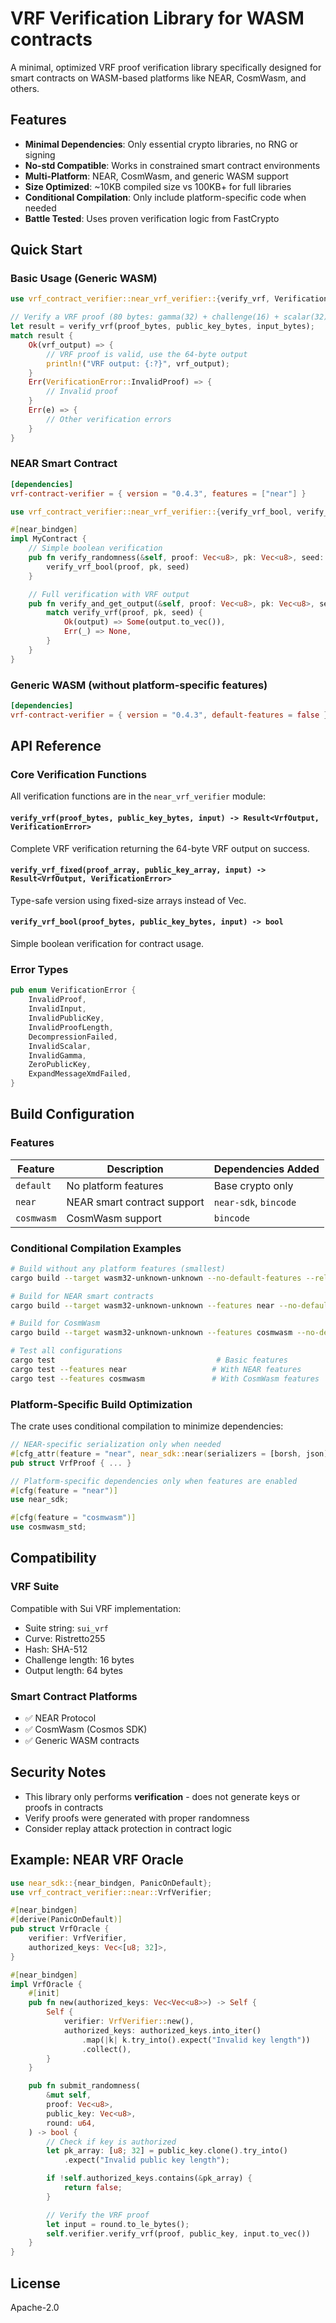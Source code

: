 # VRF Verification Library for WASM contracts

A minimal, optimized VRF proof verification library specifically designed for smart contracts on WASM-based platforms like NEAR, CosmWasm, and others.

## Features

- **Minimal Dependencies**: Only essential crypto libraries, no RNG or signing
- **No-std Compatible**: Works in constrained smart contract environments
- **Multi-Platform**: NEAR, CosmWasm, and generic WASM support
- **Size Optimized**: ~10KB compiled size vs 100KB+ for full libraries
- **Conditional Compilation**: Only include platform-specific code when needed
- **Battle Tested**: Uses proven verification logic from FastCrypto

## Quick Start

### Basic Usage (Generic WASM)

```rust
use vrf_contract_verifier::near_vrf_verifier::{verify_vrf, VerificationError};

// Verify a VRF proof (80 bytes: gamma(32) + challenge(16) + scalar(32))
let result = verify_vrf(proof_bytes, public_key_bytes, input_bytes);
match result {
    Ok(vrf_output) => {
        // VRF proof is valid, use the 64-byte output
        println!("VRF output: {:?}", vrf_output);
    }
    Err(VerificationError::InvalidProof) => {
        // Invalid proof
    }
    Err(e) => {
        // Other verification errors
    }
}
```

### NEAR Smart Contract

```toml
[dependencies]
vrf-contract-verifier = { version = "0.4.3", features = ["near"] }
```

```rust
use vrf_contract_verifier::near_vrf_verifier::{verify_vrf_bool, verify_vrf};

#[near_bindgen]
impl MyContract {
    // Simple boolean verification
    pub fn verify_randomness(&self, proof: Vec<u8>, pk: Vec<u8>, seed: Vec<u8>) -> bool {
        verify_vrf_bool(proof, pk, seed)
    }

    // Full verification with VRF output
    pub fn verify_and_get_output(&self, proof: Vec<u8>, pk: Vec<u8>, seed: Vec<u8>) -> Option<Vec<u8>> {
        match verify_vrf(proof, pk, seed) {
            Ok(output) => Some(output.to_vec()),
            Err(_) => None,
        }
    }
}
```

### Generic WASM (without platform-specific features)

```toml
[dependencies]
vrf-contract-verifier = { version = "0.4.3", default-features = false }
```

## API Reference

### Core Verification Functions

All verification functions are in the `near_vrf_verifier` module:

#### `verify_vrf(proof_bytes, public_key_bytes, input) -> Result<VrfOutput, VerificationError>`
Complete VRF verification returning the 64-byte VRF output on success.

#### `verify_vrf_fixed(proof_array, public_key_array, input) -> Result<VrfOutput, VerificationError>`
Type-safe version using fixed-size arrays instead of Vec.

#### `verify_vrf_bool(proof_bytes, public_key_bytes, input) -> bool`
Simple boolean verification for contract usage.

### Error Types

```rust
pub enum VerificationError {
    InvalidProof,
    InvalidInput,
    InvalidPublicKey,
    InvalidProofLength,
    DecompressionFailed,
    InvalidScalar,
    InvalidGamma,
    ZeroPublicKey,
    ExpandMessageXmdFailed,
}
```

## Build Configuration

### Features

| Feature | Description | Dependencies Added |
|---------|-------------|-------------------|
| `default` | No platform features | Base crypto only |
| `near` | NEAR smart contract support | `near-sdk`, `bincode` |
| `cosmwasm` | CosmWasm support | `bincode` |

### Conditional Compilation Examples

```bash
# Build without any platform features (smallest)
cargo build --target wasm32-unknown-unknown --no-default-features --release

# Build for NEAR smart contracts
cargo build --target wasm32-unknown-unknown --features near --no-default-features --release

# Build for CosmWasm
cargo build --target wasm32-unknown-unknown --features cosmwasm --no-default-features --release

# Test all configurations
cargo test                                    # Basic features
cargo test --features near                   # With NEAR features
cargo test --features cosmwasm               # With CosmWasm features
```

### Platform-Specific Build Optimization

The crate uses conditional compilation to minimize dependencies:

```rust
// NEAR-specific serialization only when needed
#[cfg_attr(feature = "near", near_sdk::near(serializers = [borsh, json]))]
pub struct VrfProof { ... }

// Platform-specific dependencies only when features are enabled
#[cfg(feature = "near")]
use near_sdk;

#[cfg(feature = "cosmwasm")]
use cosmwasm_std;
```

## Compatibility

### VRF Suite
Compatible with Sui VRF implementation:
- Suite string: `sui_vrf`
- Curve: Ristretto255
- Hash: SHA-512
- Challenge length: 16 bytes
- Output length: 64 bytes

### Smart Contract Platforms
- ✅ NEAR Protocol
- ✅ CosmWasm (Cosmos SDK)
- ✅ Generic WASM contracts

## Security Notes

- This library only performs **verification** - does not generate keys or proofs in contracts
- Verify proofs were generated with proper randomness
- Consider replay attack protection in contract logic

## Example: NEAR VRF Oracle

```rust
use near_sdk::{near_bindgen, PanicOnDefault};
use vrf_contract_verifier::near::VrfVerifier;

#[near_bindgen]
#[derive(PanicOnDefault)]
pub struct VrfOracle {
    verifier: VrfVerifier,
    authorized_keys: Vec<[u8; 32]>,
}

#[near_bindgen]
impl VrfOracle {
    #[init]
    pub fn new(authorized_keys: Vec<Vec<u8>>) -> Self {
        Self {
            verifier: VrfVerifier::new(),
            authorized_keys: authorized_keys.into_iter()
                .map(|k| k.try_into().expect("Invalid key length"))
                .collect(),
        }
    }

    pub fn submit_randomness(
        &mut self,
        proof: Vec<u8>,
        public_key: Vec<u8>,
        round: u64,
    ) -> bool {
        // Check if key is authorized
        let pk_array: [u8; 32] = public_key.clone().try_into()
            .expect("Invalid public key length");

        if !self.authorized_keys.contains(&pk_array) {
            return false;
        }

        // Verify the VRF proof
        let input = round.to_le_bytes();
        self.verifier.verify_vrf(proof, public_key, input.to_vec())
    }
}
```

## License

Apache-2.0